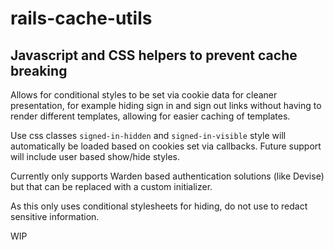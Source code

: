 # rails-cache-utils
## Javascript and CSS helpers to prevent cache breaking

Allows for conditional styles to be set via cookie data for cleaner presentation, for example hiding sign in and sign out links without having to render different templates, allowing for easier caching of templates.

Use css classes `signed-in-hidden` and `signed-in-visible` style will automatically be loaded based on cookies set via callbacks. Future support will include user based show/hide styles.

Currently only supports Warden based authentication solutions (like Devise) but that can be replaced with a custom initializer.

As this only uses conditional stylesheets for hiding, do not use to redact sensitive information.

WIP
